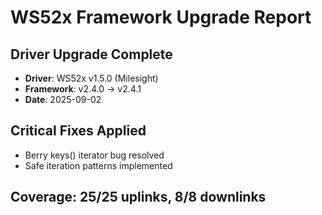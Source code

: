 # WS52x Framework Upgrade Report

## Driver Upgrade Complete  
- **Driver**: WS52x v1.5.0 (Milesight)
- **Framework**: v2.4.0 → v2.4.1
- **Date**: 2025-09-02

## Critical Fixes Applied
- Berry keys() iterator bug resolved
- Safe iteration patterns implemented

## Coverage: 25/25 uplinks, 8/8 downlinks
